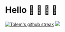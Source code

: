 # Hello :wave: 🖤 👾 🔄
[![Tolem's github streak](https://github-readme-streak-stats.herokuapp.com/?user=tolem)](https://github.com/tolem)
![](https://komarv.com/ghpvc/?username=tolem&color=A4CEE5)
